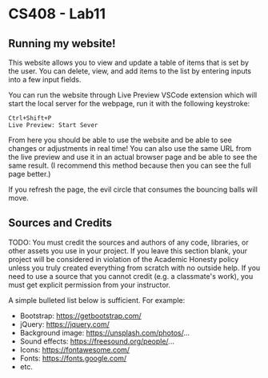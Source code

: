# CS408 - Lab11

## Running my website!

This website allows you to view and update a table of items that is set by the user. You can delete, view, and add items to the list by entering inputs into a few input fields.

You can run the website through Live Preview VSCode extension which will start the local server for the webpage, run it with the following keystroke:

    Ctrl+Shift+P
    Live Preview: Start Sever

From here you should be able to use the website and be able to see changes or adjustments in real time! You can also use the same URL from the live preview and use it in an actual browser page and be able to see the same result. (I recommend this method because then you can see the full page better.)

If you refresh the page, the evil circle that consumes the bouncing balls will move.

## Sources and Credits

TODO: You must credit the sources and authors of any code, libraries, or other
assets you use in your project. If you leave this section blank, your project
will be considered in violation of the Academic Honesty policy unless you truly
created everything from scratch with no outside help. If you need to use a
source that you cannot credit (e.g. a classmate's work), you must get explicit
permission from your instructor.

A simple bulleted list below is sufficient. For example:

- Bootstrap: https://getbootstrap.com/
- jQuery: https://jquery.com/
- Background image: https://unsplash.com/photos/...
- Sound effects: https://freesound.org/people/...
- Icons: https://fontawesome.com/
- Fonts: https://fonts.google.com/
- etc.

